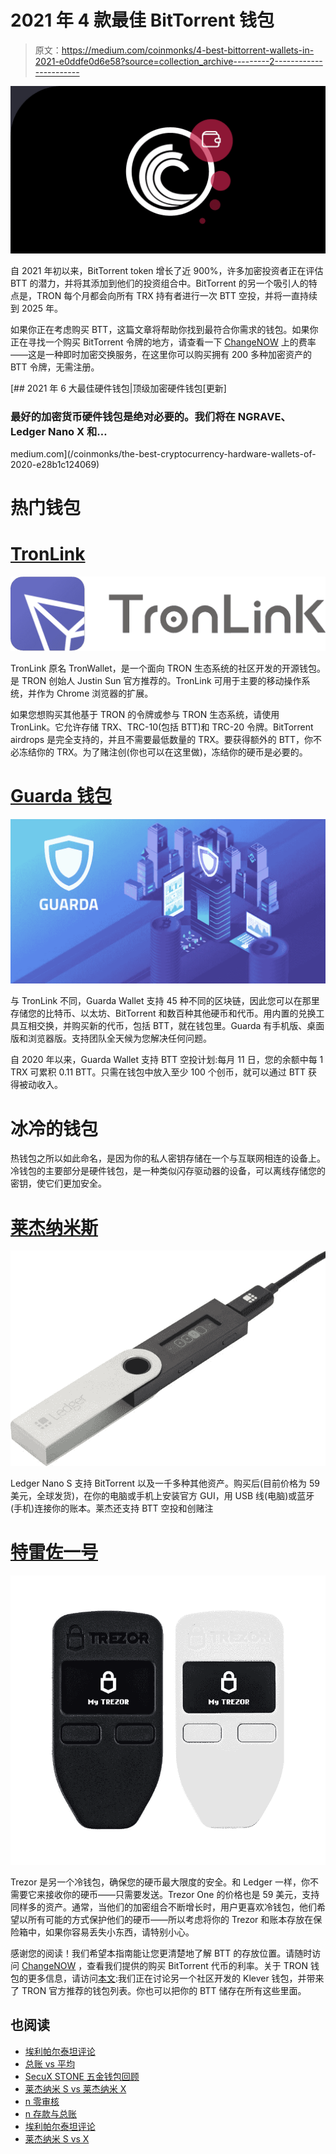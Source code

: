 # 2021 年 4 款最佳 BitTorrent 钱包

> 原文：<https://medium.com/coinmonks/4-best-bittorrent-wallets-in-2021-e0ddfe0d6e58?source=collection_archive---------2----------------------->

![](img/446ccd388a5631f153f6de3cc066f92f.png)

自 2021 年初以来，BitTorrent token 增长了近 900%，许多加密投资者正在评估 BTT 的潜力，并将其添加到他们的投资组合中。BitTorrent 的另一个吸引人的特点是，TRON 每个月都会向所有 TRX 持有者进行一次 BTT 空投，并将一直持续到 2025 年。

如果你正在考虑购买 BTT，这篇文章将帮助你找到最符合你需求的钱包。如果你正在寻找一个购买 BitTorrent 令牌的地方，请查看一下 [ChangeNOW](https://changenow.io/?from=btc&to=btt) 上的费率——这是一种即时加密交换服务，在这里你可以购买拥有 200 多种加密资产的 BTT 令牌，无需注册。

[](/coinmonks/the-best-cryptocurrency-hardware-wallets-of-2020-e28b1c124069) [## 2021 年 6 大最佳硬件钱包|顶级加密硬件钱包[更新]

### 最好的加密货币硬件钱包是绝对必要的。我们将在 NGRAVE、Ledger Nano X 和…

medium.com](/coinmonks/the-best-cryptocurrency-hardware-wallets-of-2020-e28b1c124069) 

# 热门钱包

# [TronLink](https://www.tronlink.org/)

![](img/61eae44184bd84a95f9e13122f015942.png)

TronLink 原名 TronWallet，是一个面向 TRON 生态系统的社区开发的开源钱包。是 TRON 创始人 Justin Sun 官方推荐的。TronLink 可用于主要的移动操作系统，并作为 Chrome 浏览器的扩展。

如果您想购买其他基于 TRON 的令牌或参与 TRON 生态系统，请使用 TronLink。它允许存储 TRX、TRC-10(包括 BTT)和 TRC-20 令牌。BitTorrent airdrops 是完全支持的，并且不需要最低数量的 TRX。要获得额外的 BTT，你不必冻结你的 TRX。为了赌注创(你也可以在这里做)，冻结你的硬币是必要的。

# [Guarda 钱包](https://guarda.com/)

![](img/1afd6f19d2f58180d3ca33cd79274470.png)

与 TronLink 不同，Guarda Wallet 支持 45 种不同的区块链，因此您可以在那里存储您的比特币、以太坊、BitTorrent 和数百种其他硬币和代币。用内置的兑换工具互相交换，并购买新的代币，包括 BTT，就在钱包里。Guarda 有手机版、桌面版和浏览器版。支持团队全天候为您解决任何问题。

自 2020 年以来，Guarda Wallet 支持 BTT 空投计划:每月 11 日，您的余额中每 1 TRX 可累积 0.11 BTT。只需在钱包中放入至少 100 个创币，就可以通过 BTT 获得被动收入。

# 冰冷的钱包

热钱包之所以如此命名，是因为你的私人密钥存储在一个与互联网相连的设备上。冷钱包的主要部分是硬件钱包，是一种类似闪存驱动器的设备，可以离线存储您的密钥，使它们更加安全。

# [莱杰纳米斯](https://shop.ledger.com/products/ledger-nano-s)

![](img/d209f7afe1f7675f51fe877e335f9adb.png)

Ledger Nano S 支持 BitTorrent 以及一千多种其他资产。购买后(目前价格为 59 美元，全球发货)，在你的电脑或手机上安装官方 GUI，用 USB 线(电脑)或蓝牙(手机)连接你的账本。莱杰还支持 BTT 空投和创赌注

# [特雷佐一号](https://shop.trezor.io/product/trezor-one-white)

![](img/182a4ad5facf99a12aa557576d6dbd14.png)

Trezor 是另一个冷钱包，确保您的硬币最大限度的安全。和 Ledger 一样，你不需要它来接收你的硬币——只需要发送。Trezor One 的价格也是 59 美元，支持同样多的资产。通常，当他们的加密组合不断增长时，用户更喜欢冷钱包，他们希望以所有可能的方式保护他们的硬币——所以考虑将你的 Trezor 和账本存放在保险箱中，如果你容易丢失小东西，请特别小心。

感谢您的阅读！我们希望本指南能让您更清楚地了解 BTT 的存放位置。请随时访问 [ChangeNOW](https://changenow.io/?from=btc&to=btt) ，查看我们提供的购买 BitTorrent 代币的利率。关于 TRON 钱包的更多信息，请访问[本文](https://changenow-io.medium.com/choosing-the-best-tron-wallet-9a6be59cb487):我们正在讨论另一个社区开发的 Klever 钱包，并带来了 TRON 官方推荐的钱包列表。你也可以把你的 BTT 储存在所有这些里面。

## 也阅读

*   [埃利帕尔泰坦评论](/coinmonks/ellipal-titan-review-85e9071dd029)
*   [总账 vs 平均](https://blog.coincodecap.com/ngrave-vs-ledger)
*   [SecuX STONE 五金钱包回顾](https://blog.coincodecap.com/secux-stone-hardware-wallet-review)
*   [莱杰纳米 S vs 莱杰纳米 X](https://blog.coincodecap.com/ledger-nano-s-vs-x)
*   [n 零审核](/coinmonks/ngrave-zero-review-c465cf8307fc)
*   [n 存款与总账](https://blog.coincodecap.com/ngrave-vs-ledger)
*   [埃利帕尔泰坦评论](/coinmonks/ellipal-titan-review-85e9071dd029)
*   [莱杰纳米 S vs X](/coinmonks/ledger-nano-s-vs-x-battery-hardware-price-storage-59a6663fe3b0)